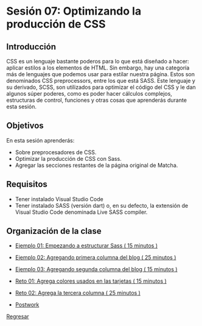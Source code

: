 # Sesión 07: Optimizando la producción de CSS

## Introducción

CSS es un lenguaje bastante poderos para lo que está diseñado a hacer: aplicar estilos a los elementos de HTML. Sin embargo, hay una categoría más de lenguajes que podemos usar para estilar nuestra página. Estos son denominados CSS preprocessors, entre los que está SASS. Este lenguaje y su derivado, SCSS, son utilizados para optimizar el código del CSS y le dan algunos súper poderes, como es poder hacer cálculos complejos, estructuras de control, funciones y otras cosas que aprenderás durante esta sesión.

## Objetivos

En esta sesión aprenderás:

- Sobre preprocesadores de CSS.
- Optimizar la producción de CSS con Sass.
- Agregar las secciones restantes de la página original de Matcha.

## Requisitos
- Tener instalado Visual Studio Code
- Tener instalado SASS (versión dart) o, en su defecto, la extensión de Visual Studio Code denominada Live SASS compiler.

## Organización de la clase

- [Ejemplo 01: Empezando a estructurar Sass ( 15 minutos ) ](./Ejemplo-01/README.md)

- [Ejemplo 02:  Agregando primera columna del blog ( 25 minutos ) ](./Ejemplo-02/README.md)

- [Ejemplo 03: Agregando segunda columna del blog ( 15 minutos ) ](./Ejemplo-03/README.md)

- [Reto 01: Agrega colores usados en las tarjetas ( 15 minutos ) ](./reto-01/README.md)

- [Reto 02: Agrega la tercera columna ( 25 minutos ) ](./reto-02/README.md)

- [Postwork](./postwork/README.md)

[Regresar](../README.md)